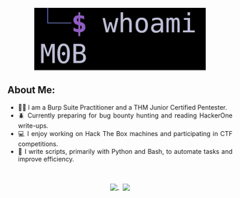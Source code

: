 <p align="center">
  <img src="./whoami2.png" width="384" height="140" />
</p>
<h2>
	About Me:
</h2>

<ul align="justify">
	<li>🧑‍🎓 I am a Burp Suite Practitioner and a THM Junior Certified Pentester.</li>
	<li>🪲 Currently preparing for bug bounty hunting and reading HackerOne write-ups.</li>
	<li>💻 I enjoy working on Hack The Box machines and participating in CTF competitions.</li>
	<li>🐍 I write scripts, primarily with Python and Bash, to automate tasks and improve efficiency.</li>
</ul>

<br>

<p align="center">
	<a href="https://github.com/ImM0B">
		<img height=160 align="center" src="https://github-readme-stats.vercel.app/api?username=ImM0B" />
	</a> &nbsp;
	<a href="https://github.com/ImM0B">
		<img height=160 align="center" src="https://github-readme-stats.vercel.app/api/top-langs?username=ImM0B&layout=compact&langs_count=8&card_width=250" />
	</a>
</p>
